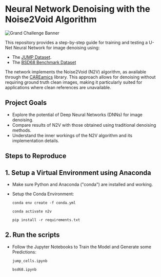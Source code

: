 # Neural Network Denoising with the Noise2Void Algorithm

![Grand Challenge Banner](https://rumc-gcorg-p-public.s3.amazonaws.com/b/756/denoising.x10.jpeg)

This repository provides a step-by-step guide for training and testing a U-Net Neural Network for image denoising using:
* The [JUMP Dataset](https://github.com/jump-cellpainting/datasets). 
* The [BSD68 Benchmark Dataset](https://paperswithcode.com/dataset/bsd)

The network implements the Noise2Void (N2V) algorithm, as available through the [CAREamics](https://careamics.github.io/0.1/) library. This approach allows for denoising without requiring ground truth clean images, making it particularly suited for applications where clean references are unavailable.


## Project Goals
* Explore the potential of Deep Neural Networks (DNNs) for image denoising.
* Compare results of N2V with those obtained using traditional denoising methods.
* Understand the inner workings of the N2V algorithm and its implementation details.


## Steps to Reproduce

## 1. Setup a Virtual Environment using Anaconda 

- Make sure Python and Anaconda ("conda") are installed and working.
- Setup the Conda Environment:

    ``` conda env create -f conda.yml ```

    ``` conda activate n2v ```

    ``` pip install -r requirements.txt ```

## 2. Run the scripts

- Follow the Jupyter Notebooks to Train the Model and Generate some Predictions:  

    ``` jump_cells.ipynb ```

    ``` bsd68.ipynb ```



